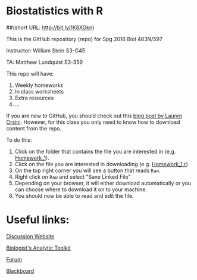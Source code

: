# Biostatistics with R 

##(short URL: http://bit.ly/1K8XGkn)

This is the GitHub repository (repo) for Spg 2016 Biol 483N/597

Instructor: William Stein S3-G45

TA: Matthew Lundquist S3-359

This repo will have:

1. Weekly homeworks
2. In class worksheets
3. Extra resources
4. ...

If you are new to GitHub, you should check out this [blog post by Lauren Orsini](http://readwrite.com/2013/09/30/understanding-github-a-journey-for-beginners-part-1). However, for this class you only need to know how to download content from the repo. 

To do this:

1. Click on the folder that contains the file you are interested in (e.g. [Homework_1](https://github.com/mlundquist/Biostats-2016/tree/master/Homework_1)).
2. Click on the file you are interested in downloading (e.g. [Homework_1.r](https://github.com/mlundquist/Biostats-2016/tree/master/Homework_1/Homework_1.r))
3. On the top right corner you will see a button that reads <code>Raw</code>.
4. Right click on <code>Raw</code> and select "Save Linked File"
5. Depending on your browser, it will either download automatically or you can choose where to download it on to your machine.
6. You should now be able to read and edit the file.

# Useful links:

[Discussion Website](http://bingweb.binghamton.edu/~mlundqu1/biostats/)

[Biologist's Analytic Toolkit](http://biotoolbox.binghamton.edu)

[Forum](http://harvey.binghamton.edu/~mlundqu1/forum/)

[Blackboard](https://blackboard.binghamton.edu)


